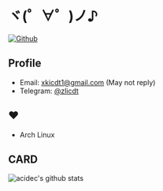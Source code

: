 # ヾ(゜∀゜)ノ♪
[![Github](https://img.shields.io/github/followers/zlicdt?label=Follow&style=social)](https://github.com/zlicdt)
## Profile

* Email: xkicdt1@gmail.com (May not reply)
* Telegram: [@zlicdt](https://t.me/zlicdt)

## ♥
* Arch Linux

## CARD
![acidec's github stats](https://github-readme-stats.vercel.app/api?username=zlicdt&show_icons=true&count_private=true&line_height=40)
